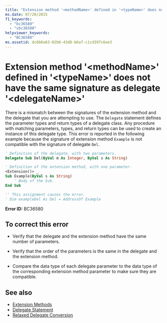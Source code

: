 ```yaml
---
title: "Extension method '<methodName>' defined in '<typeName>' does not have the same signature as delegate '<delegateName>'"
ms.date: 07/20/2015
f1_keywords: 
  - "bc36580"
  - "vbc36580"
helpviewer_keywords: 
  - "BC36580"
ms.assetid: dc6b6a63-02b0-43d8-b6a7-c1cd397c6ee3
---
```

# Extension method '\<methodName>' defined in '\<typeName>' does not have the same signature as delegate '\<delegateName>'
There is a mismatch between the signatures of the extension method and the delegate that you are attempting to use. The `Delegate` statement defines the parameter types and return types of a delegate class. Any procedure with matching parameters, types, and return types can be used to create an instance of this delegate type. This error is reported in the following example because the signature of extension method `Example` is not compatible with the signature of delegate `Del`.  
  
```vb  
' Definition of the delegate, with two parameters.  
Delegate Sub Del(ByVal m As Integer, ByVal s As String)  
```  
  
```vb  
' Definition of the extension method, with one parameter.  
<Extension()> _  
Sub Example(ByVal s As String)  
    ' Body of the Sub.  
End Sub  
```  
  
```vb  
'' This assignment causes the error.  
' Dim exampleDel As Del = AddressOf Example  
```  
  
 **Error ID:** BC36580  
  
## To correct this error  
  
- Verify that the delegate and the extension method have the same number of parameters.  
  
- Verify that the order of the parameters is the same in the delegate and the extension method.  
  
- Compare the data type of each delegate parameter to the data type of the corresponding extension method parameter to make sure they are compatible.  
  
## See also

- [Extension Methods](../programming-guide/language-features/procedures/extension-methods.md)
- [Delegate Statement](../language-reference/statements/delegate-statement.md)
- [Relaxed Delegate Conversion](../programming-guide/language-features/delegates/relaxed-delegate-conversion.md)
